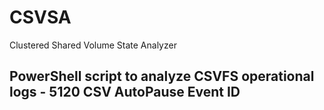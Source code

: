 # CSVSA
Clustered Shared Volume State Analyzer 
## PowerShell script to analyze CSVFS operational logs - 5120 CSV AutoPause Event ID
